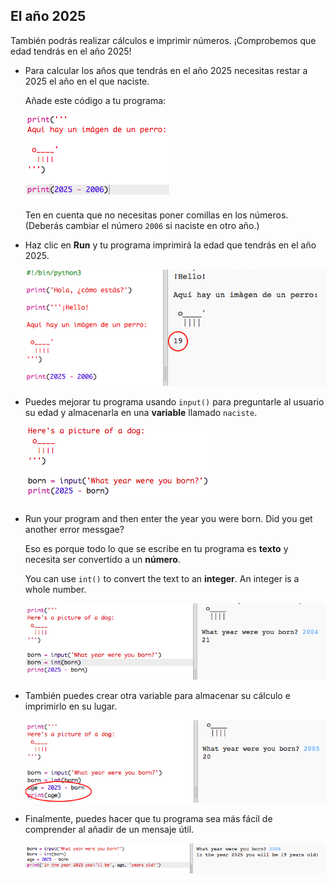 ## El año 2025

También podrás realizar cálculos e imprimir números. ¡Comprobemos que edad tendrás en el año 2025!

+ Para calcular los años que tendrás en el año 2025 necesitas restar a 2025 el año en el que naciste.
    
    Añade este código a tu programa:
    
    ![screenshot](images/me-calc.png)
    
    Ten en cuenta que no necesitas poner comillas en los números. (Deberás cambiar el número `2006` si naciste en otro año.)

+ Haz clic en **Run** y tu programa imprimirá la edad que tendrás en el año 2025.
    
    ![screenshot](images/me-calc-run.png)

+ Puedes mejorar tu programa usando `input()` para preguntarle al usuario su edad y almacenarla en una **variable** llamado `naciste`.
    
    ![screenshot](images/me-input.png)

+ Run your program and then enter the year you were born. Did you get another error messgae?
    
    Eso es porque todo lo que se escribe en tu programa es **texto** y necesita ser convertido a un **número**.
    
    You can use `int()` to convert the text to an **integer**. An integer is a whole number.
    
    ![screenshot](images/me-input-test.png)

+ También puedes crear otra variable para almacenar su cálculo e imprimirlo en su lugar.
    
    ![screenshot](images/me-result-variable.png)

+ Finalmente, puedes hacer que tu programa sea más fácil de comprender al añadir de un mensaje útil.
    
    ![screenshot](images/me-message.png)
